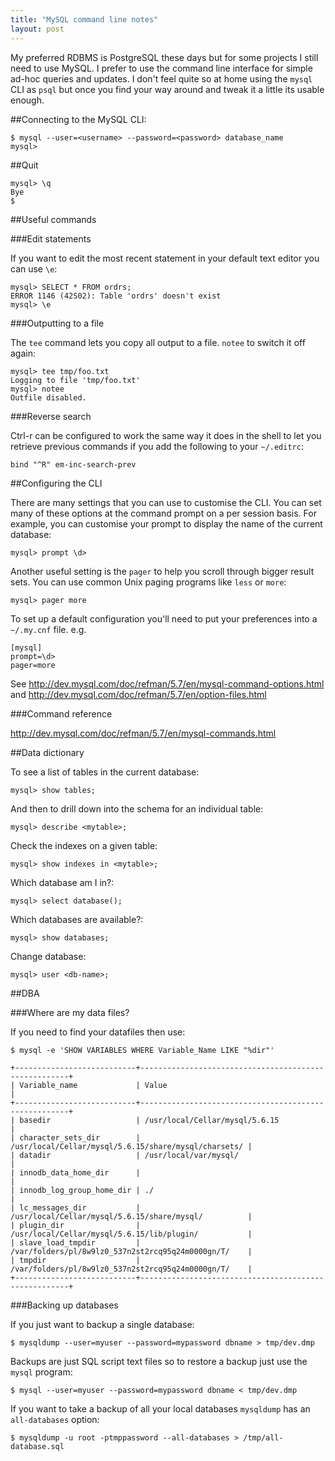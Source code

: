 ```yaml
---
title: "MySQL command line notes"
layout: post
---
```


My preferred RDBMS is PostgreSQL these days but for some projects I
still need to use MySQL. I prefer to use the command line interface for
simple ad-hoc queries and updates. I don't feel quite so at home using
the `mysql` CLI as `psql` but once you find your way around and tweak it
a little its usable enough.

##Connecting to the MySQL CLI:

    $ mysql --user=<username> --password=<password> database_name
    mysql>

##Quit

    mysql> \q
    Bye
    $

##Useful commands

###Edit statements

If you want to edit the most recent statement in your default text
editor you can use `\e`:

    mysql> SELECT * FROM ordrs;
    ERROR 1146 (42S02): Table 'ordrs' doesn't exist
    mysql> \e

###Outputting to a file

The `tee` command lets you copy all output to a file. `notee` to switch
it off again:

    mysql> tee tmp/foo.txt
    Logging to file 'tmp/foo.txt'
    mysql> notee
    Outfile disabled.

###Reverse search

Ctrl-r can be configured to work the same way it does in the
shell to let you retrieve previous commands if you add the following to
your `~/.editrc`:

    bind "^R" em-inc-search-prev

##Configuring the CLI

There are many settings that you can use to customise the CLI. You can
set many of these options at the command prompt on a per session basis.
For example, you can customise your prompt to display the name of the
current database:

    mysql> prompt \d>

Another useful setting is the `pager` to help you scroll through bigger
result sets. You can use common Unix paging programs like `less` or
`more`:

    mysql> pager more

To set up a default configuration you'll need to put your preferences
into a `~/.my.cnf` file. e.g.

    [mysql]
    prompt=\d>
    pager=more


See http://dev.mysql.com/doc/refman/5.7/en/mysql-command-options.html
and http://dev.mysql.com/doc/refman/5.7/en/option-files.html

###Command reference

http://dev.mysql.com/doc/refman/5.7/en/mysql-commands.html

##Data dictionary

To see a list of tables in the current database:

    mysql> show tables;

And then to drill down into the schema for an individual table:

    mysql> describe <mytable>;

Check the indexes on a given table:

    mysql> show indexes in <mytable>;

Which database am I in?:

    mysql> select database();

Which databases are available?:

    mysql> show databases;

Change database:

    mysql> user <db-name>;


##DBA

###Where are my data files?

If you need to find your datafiles then use:

    $ mysql -e 'SHOW VARIABLES WHERE Variable_Name LIKE "%dir"'

    +---------------------------+------------------------------------------------------+
    | Variable_name             | Value                                                |
    +---------------------------+------------------------------------------------------+
    | basedir                   | /usr/local/Cellar/mysql/5.6.15                       |
    | character_sets_dir        | /usr/local/Cellar/mysql/5.6.15/share/mysql/charsets/ |
    | datadir                   | /usr/local/var/mysql/                                |
    | innodb_data_home_dir      |                                                      |
    | innodb_log_group_home_dir | ./                                                   |
    | lc_messages_dir           | /usr/local/Cellar/mysql/5.6.15/share/mysql/          |
    | plugin_dir                | /usr/local/Cellar/mysql/5.6.15/lib/plugin/           |
    | slave_load_tmpdir         | /var/folders/pl/8w9lz0_537n2st2rcq95q24m0000gn/T/    |
    | tmpdir                    | /var/folders/pl/8w9lz0_537n2st2rcq95q24m0000gn/T/    |
    +---------------------------+------------------------------------------------------+

###Backing up databases

If you just want to backup a single database:

    $ mysqldump --user=myuser --password=mypassword dbname > tmp/dev.dmp

Backups are just SQL script text files so to restore a backup just use the `mysql` program:

    $ mysql --user=myuser --password=mypassword dbname < tmp/dev.dmp

If you want to take a backup of all your local databases `mysqldump` has
an `all-databases` option:

    $ mysqldump -u root -ptmppassword --all-databases > /tmp/all-database.sql

